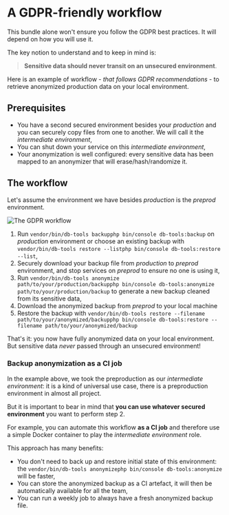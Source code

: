 
# A GDPR-friendly workflow

This bundle alone won't ensure you follow the GDPR best practices.
It will depend on how you will use it.

The key notion to understand and to keep in mind is:

> **Sensitive data should never transit on an unsecured environment**.

Here is an example of workflow - *that follows GDPR recommendations* - to retrieve anonymized
production data on your local environment.

## Prerequisites

* You have a second secured environment besides your *production*
  and you can securely copy files from one to another. We will call
  it the *intermediate environment*,
* You can shut down your service on this *intermediate environment*,
* Your anonymization is well configured: every sensitive data has been
  mapped to an anonymizer that will erase/hash/randomize it.

## The workflow

Let's assume the environment we have besides *production* is the *preprod* environment.

![The GDPR workflow](/gdpr-workflow.gif)

1. Run <span db-tools-flavor="standalone docker">`vendor/bin/db-tools backup`</span><span db-tools-flavor="symfony">`php bin/console db-tools:backup`</span> on *production* environment or
   choose an existing backup with <span db-tools-flavor="standalone docker">`vendor/bin/db-tools restore --list`</span><span db-tools-flavor="symfony">`php bin/console db-tools:restore --list`</span>,
2. Securely download your backup file from *production* to *preprod* environment,
   and stop services on *preprod* to ensure no one is using it,
3. Run <span db-tools-flavor="standalone docker">`vendor/bin/db-tools anonymize path/to/your/production/backup`</span><span db-tools-flavor="symfony">`php bin/console db-tools:anonymize path/to/your/production/backup`</span> to generate
   a new backup cleaned from its sensitive data,
4. Download the anonymized backup from *preprod* to your local machine
5. Restore the backup with <span db-tools-flavor="standalone docker">`vendor/bin/db-tools restore --filename path/to/your/anonymized/backup`</span><span db-tools-flavor="symfony">`php bin/console db-tools:restore --filename path/to/your/anonymized/backup`</span>

That's it: you now have fully anonymized data on your local environment. But sensitive
data *never* passed through an unsecured environment!

### Backup anonymization as a CI job

In the example above, we took the preproduction as our *intermediate environment*: it is a kind
of universal use case, there is a preproduction environment in almost all project.

But it is important to bear in mind that **you can use whatever secured environment** you want to perform
step 2.

For example, you can automate this workflow **as a CI job** and therefore use a simple Docker container
to play the *intermediate environment* role.

This approach has many benefits:
* You don't need to back up and restore initial state of this environment:
  the <span db-tools-flavor="standalone docker">`vendor/bin/db-tools anonymize`</span><span db-tools-flavor="symfony">`php bin/console db-tools:anonymize`</span>
  will be faster,
* You can store the anonymized backup as a CI artefact, it will then be automatically available for
  all the team,
* You can run a weekly job to always have a fresh anonymized backup file.

